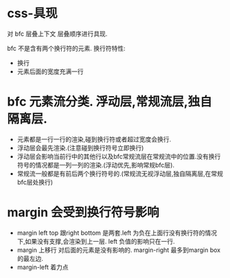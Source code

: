 # css-具现

对 bfc 层叠上下文 层叠顺序进行具现.

bfc  不是含有两个换行符的元素.
换行符特性:
+ 换行
+ 元素后面的宽度充满一行

# bfc 元素流分类.  浮动层,常规流层,独自隔离层.
+ 元素都是一行一行的渲染,碰到换行符或者超过宽度会换行.
+ 浮动层会最先渲染.(注意碰到换行符号立即换行)
+ 浮动层会影响当前行中的其他行以及bfc常规流层在常规流中的位置.没有换行符号的情况都是一列一列的渲染.(浮动优先,影响常规bfc层).
+ 常规流一般都是有前后两个换行符号的.(常规流无视浮动层,独自隔离层,在常规bfc层处换行)

# margin 会受到换行符号影响
+ margin left top  跟right bottom 是两套.left 为负在上面行没有换行符的情况下,如果没有支撑,会渲染到上一层. left 负值的影响只在一行.
+ margin 上移行 对后面的元素是没有影响的.  margin-right 最多到margin box的最左边.
+ margin-left 着力点
